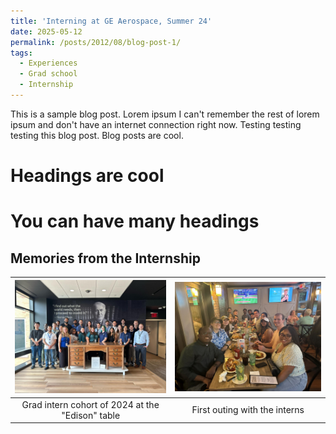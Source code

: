 ```yaml
---
title: 'Interning at GE Aerospace, Summer 24'
date: 2025-05-12
permalink: /posts/2012/08/blog-post-1/
tags:
  - Experiences
  - Grad school
  - Internship
---
```


This is a sample blog post. Lorem ipsum I can't remember the rest of lorem ipsum and don't have an internet connection right now. Testing testing testing this blog post. Blog posts are cool.

Headings are cool
======

You can have many headings
======

Memories from the Internship
------

|<img src="/images/GE_group_pic_1.jpg" width="750">|<img src="/images/GE_group_pic_2.jpg" width="750">|
|:--:|:--:| 
| Grad intern cohort of 2024 at the "Edison" table | First outing with the interns |

